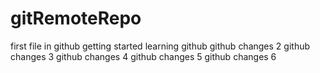  # gitRemoteRepo
first file in github
getting started learning github
github changes 2
github changes 3
github changes 4
github changes 5
github changes 6
